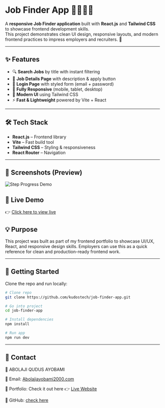 # Job Finder App 👩‍💻👨‍💻

A **responsive Job Finder application** built with **React.js** and **Tailwind CSS** to showcase frontend development skills.  
This project demonstrates clean UI design, responsive layouts, and modern frontend practices to impress employers and recruiters. 🚀

---

## ✨ Features

- 🔍 **Search Jobs** by title with instant filtering  
- 📄 **Job Details Page** with description & apply button  
- 🔑 **Login Page** with styled form (email + password)  
- 📱 **Fully Responsive** (mobile, tablet, desktop)  
- 🎨 **Modern UI** using Tailwind CSS  
- ⚡ **Fast & Lightweight** powered by Vite + React  

---

## 🛠️ Tech Stack

- **React.js** – Frontend library  
- **Vite** – Fast build tool  
- **Tailwind CSS** – Styling & responsiveness  
- **React Router** – Navigation  

---

## 📸 Screenshots (Preview)
![Step Progress Demo](https://i.imgur.com/bAPwjvX.png)

## 🔗 Live Demo

👉 [Click here to view live](https://job-finder-app-kudostech.vercel.app/)

## 💡 Purpose

This project was built as part of my frontend portfolio to showcase UI/UX, React, and responsive design skills.
Employers can use this as a quick reference for clean and production-ready frontend work.

---

## 🚀 Getting Started

Clone the repo and run locally:

```bash
# Clone repo
git clone https://github.com/kudostech/job-finder-app.git

# Go into project
cd job-finder-app

# Install dependencies
npm install

# Run app
npm run dev 
```
---

## 📩 Contact

👤 ABOLAJI QUDUS AYOBAMI

📧 Email: [Abolajiayobami2000.com](mailto:abolajiayobami2000@gmail.com)

🔗 Portfolio: Check it out here 👉 [Live Website](https://kudostech-portfolio.vercel.app/)

🔗 GitHub: [check here](github.com/kudostech)
